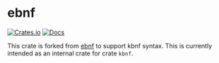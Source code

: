 # ebnf

[![Crates.io](https://img.shields.io/crates/v/kbnf-syntax)](https://crates.io/crates/kbnf-syntax)
[![Docs](https://docs.rs/kbnf-syntax/badge.svg)](https://docs.rs/kbnf-syntax/)

This crate is forked from [ebnf](https://github.com/ChAoSUnItY/ebnf) to support kbnf syntax. This is currently intended as an internal crate for crate `kbnf`.
